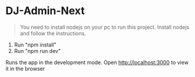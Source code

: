 # DJ-Admin-Next

> You need to install nodejs on your pc to run this project.
> Install nodejs and follow the instructions.

1. Run "npm install"
2. Run "npm run dev"

Runs the app in the development mode.
Open [http://localhost:3000](http://localhost:3000) to view it in the browser
